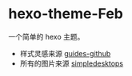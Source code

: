 # hexo-theme-Feb

一个简单的 hexo 主题。
- 样式灵感来源 [guides-github](https://guides.github.com/)
- 所有的图片来源 [simpledesktops](http://simpledesktops.com/)

